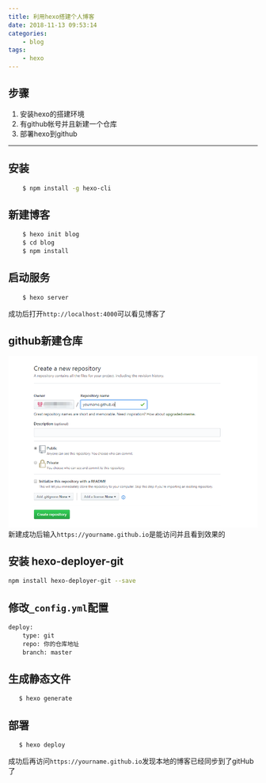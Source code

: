 ```yaml
---
title: 利用hexo搭建个人博客
date: 2018-11-13 09:53:14
categories:
    - blog
tags: 
    - hexo
---
```

## 步骤
1. 安装hexo的搭建环境
2. 有github帐号并且新建一个仓库
3. 部署hexo到github 
-------
## 安装
```bash
    $ npm install -g hexo-cli
```
## 新建博客
```bash
    $ hexo init blog
    $ cd blog
    $ npm install
```
## 启动服务
```bash
    $ hexo server
```
成功后打开`http://localhost:4000`可以看见博客了
## github新建仓库
![](../../img/buildBlog_1.png)
新建成功后输入`https://yourname.github.io`是能访问并且看到效果的
## 安装 hexo-deployer-git
```bash
npm install hexo-deployer-git --save
```
## 修改`_config.yml`配置
```bash
deploy:
    type: git
    repo: 你的仓库地址
    branch: master
```
## 生成静态文件
```bash
   $ hexo generate
```
## 部署
```bash
   $ hexo deploy
```
成功后再访问`https://yourname.github.io`发现本地的博客已经同步到了gitHub了


    

